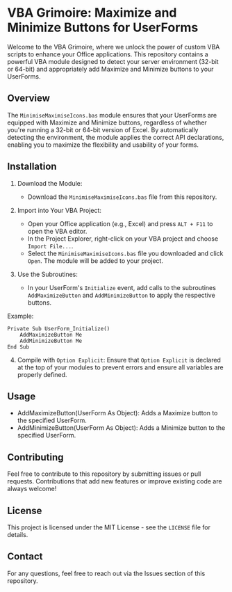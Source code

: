 # VBA Grimoire: Maximize and Minimize Buttons for UserForms

Welcome to the VBA Grimoire, where we unlock the power of custom VBA scripts to enhance your Office applications. This repository contains a powerful VBA module designed to detect your server environment (32-bit or 64-bit) and appropriately add Maximize and Minimize buttons to your UserForms.

## Overview

The `MinimiseMaximiseIcons.bas` module ensures that your UserForms are equipped with Maximize and Minimize buttons, regardless of whether you're running a 32-bit or 64-bit version of Excel. By automatically detecting the environment, the module applies the correct API declarations, enabling you to maximize the flexibility and usability of your forms.

## Installation

1. Download the Module:
   - Download the `MinimiseMaximiseIcons.bas` file from this repository.

2. Import into Your VBA Project:
   - Open your Office application (e.g., Excel) and press `ALT + F11` to open the VBA editor.
   - In the Project Explorer, right-click on your VBA project and choose `Import File...`.
   - Select the `MinimiseMaximiseIcons.bas` file you downloaded and click `Open`. The module will be added to your project.

3. Use the Subroutines: 
   - In your UserForm's `Initialize` event, add calls to the subroutines `AddMaximizeButton` and `AddMinimizeButton` to apply the respective buttons.

Example:
```vba
Private Sub UserForm_Initialize()
    AddMaximizeButton Me
    AddMinimizeButton Me
End Sub
```

4. Compile with `Option Explicit`: Ensure that `Option Explicit` is declared at the top of your modules to prevent errors and ensure all variables are properly defined.

## Usage

- AddMaximizeButton(UserForm As Object): Adds a Maximize button to the specified UserForm.
- AddMinimizeButton(UserForm As Object): Adds a Minimize button to the specified UserForm.

## Contributing

Feel free to contribute to this repository by submitting issues or pull requests. Contributions that add new features or improve existing code are always welcome!

## License

This project is licensed under the MIT License - see the `LICENSE` file for details.

## Contact

For any questions, feel free to reach out via the Issues section of this repository.
